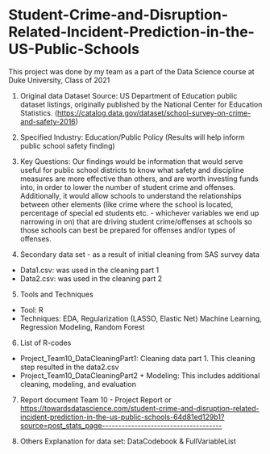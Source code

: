 # Student-Crime-and-Disruption-Related-Incident-Prediction-in-the-US-Public-Schools
This project was done by my team as a part of the Data Science course at Duke University, Class of 2021

1. Original data
Dataset Source: US Department of Education public dataset listings, originally published by the
National Center for Education Statistics.
(https://catalog.data.gov/dataset/school-survey-on-crime-and-safety-2016)

2. Specified Industry: Education/Public Policy (Results will help inform public school safety
finding)

3. Key Questions: Our findings would be information that would serve useful for public school
districts to know what safety and discipline measures are more effective than others, and are
worth investing funds into, in order to lower the number of student crime and offenses.
Additionally, it would allow schools to understand the relationships between other elements (like
crime where the school is located, percentage of special ed students etc. - whichever variables
we end up narrowing in on) that are driving student crime/offenses at schools so those schools
can best be prepared for offenses and/or types of offenses.

4. Secondary data set - as a result of initial cleaning from SAS survey data
- Data1.csv: was used in the cleaning part 1
- Data2.csv: was used in the cleaning part 2

5. Tools and Techniques
- Tool: R
- Techniques: EDA, Regularization (LASSO, Elastic Net) Machine Learning, Regression Modeling, Random Forest

6. List of R-codes
- Project_Team10_DataCleaningPart1: Cleaning data part 1. This cleaning step resulted in the data2.csv
- Project_Team10_DataCleaningPart2 + Modeling: This includes additional cleaning, modeling, and evaluation

7. Report document
Team 10 - Project Report
or
https://towardsdatascience.com/student-crime-and-disruption-related-incident-prediction-in-the-us-public-schools-64d81ed129b1?source=post_stats_page-------------------------------------

8. Others
Explanation for data set: DataCodebook & FullVariableList
